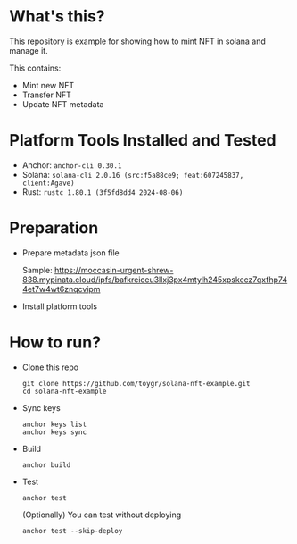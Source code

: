 # What's this?

This repository is example for showing how to mint NFT in solana and manage it.

This contains:
- Mint new NFT
- Transfer NFT
- Update NFT metadata

# Platform Tools Installed and Tested
- Anchor: `anchor-cli 0.30.1`
- Solana: `solana-cli 2.0.16 (src:f5a88ce9; feat:607245837, client:Agave)`
- Rust: `rustc 1.80.1 (3f5fd8dd4 2024-08-06)`

# Preparation
- Prepare metadata json file

    Sample: https://moccasin-urgent-shrew-838.mypinata.cloud/ipfs/bafkreiceu3llxj3px4mtylh245xpskecz7qxfhp744et7w4wt6znqcvipm

- Install platform tools

# How to run?
- Clone this repo
    ```
    git clone https://github.com/toygr/solana-nft-example.git
    cd solana-nft-example
    ```
- Sync keys
    ```
    anchor keys list
    anchor keys sync
    ```
- Build
    ```
    anchor build
    ```
- Test
    ```
    anchor test
    ```

    (Optionally) You can test without deploying

    ```
    anchor test --skip-deploy
    ```